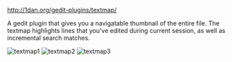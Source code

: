 http://1dan.org/gedit-plugins/textmap/

A gedit plugin that gives you a navigatable thumbnail of the entire file. The textmap highlights lines that you've edited during current session, as well as incremental search matches. 

![textmap1](http://1dan.org/gedit-plugins/textmap/textmap-screencap1.gif)
![textmap2](http://1dan.org/gedit-plugins/textmap/textmap-sc3.png)
![textmap3](http://1dan.org/gedit-plugins/textmap/textmap-sc4.png)